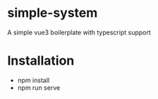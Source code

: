 # simple-system
A simple vue3 boilerplate with typescript support

# Installation
- npm install
- npm run serve
